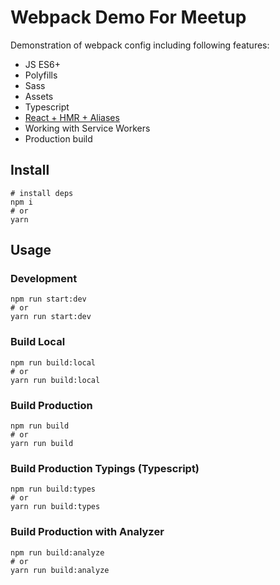 # Webpack Demo For Meetup
Demonstration of webpack config including following features:
* JS ES6+
* Polyfills
* Sass
* Assets
* Typescript
* [React + HMR + Aliases](https://github.com/sw1tchdev/meetup-webpack-react)
* Working with Service Workers
* Production build
## Install
```shell
# install deps
npm i
# or
yarn
```
## Usage
### Development
```shell
npm run start:dev
# or
yarn run start:dev
```
### Build Local
```shell
npm run build:local
# or
yarn run build:local
```
### Build Production
```shell
npm run build
# or
yarn run build
```
### Build Production Typings (Typescript)
```shell
npm run build:types
# or
yarn run build:types
```
### Build Production with Analyzer
```shell
npm run build:analyze
# or
yarn run build:analyze
```
